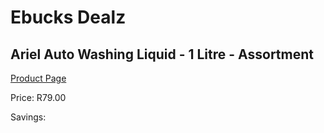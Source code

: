 
# Ebucks Dealz
## Ariel Auto Washing Liquid - 1 Litre - Assortment
[Product Page](https://www.ebucks.com/web/shop/productSelected.do?prodId=380891466&catId=1158500262)

Price: R79.00

Savings: 


	